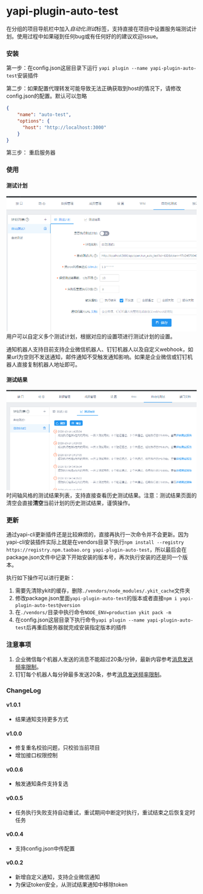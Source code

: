 yapi-plugin-auto-test
===

在分组的项目导航栏中加入*自动化测试*标签，支持直接在项目中设置服务端测试计划。使用过程中如果碰到任何bug或有任何好的的建议欢迎issue。

### 安装

第一步：在config.json这层目录下运行 ```yapi plugin --name yapi-plugin-auto-test```安装插件

第二步：如果配置代理转发可能导致无法正确获取到host的情况下，请修改config.json的配置。默认可以忽略
```json
{
    "name": "auto-test",
    "options": {
      "host": "http://localhost:3000"
    }
}
```

第三步： 重启服务器

### 使用

#### 测试计划

![设置测试计划](./screenshot/setting.png)
用户可以自定义多个测试计划，根据对应的设置项进行测试计划的设置。

通知机器人支持目前支持企业微信机器人、钉钉机器人以及自定义webhook，如果url为空则不发送通知，邮件通知不受触发通知影响。如果是企业微信或钉钉机器人直接复制机器人地址即可。

#### 测试结果

![查看测试结果](./screenshot/result.png)
时间轴风格的测试结果列表，支持直接查看历史测试结果。注意：测试结果页面的清空会直接**清空**当前计划的历史测试结果，谨慎操作。


### 更新

通过yapi-cli更新插件还是比较麻烦的，直接再执行一次命令并不会更新。因为yapi-cli安装插件实际上就是在vendors目录下执行`npm install --registry https://registry.npm.taobao.org yapi-plugin-auto-test`，所以最后会在package.json文件中记录下开始安装的版本号，再次执行安装的还是同一个版本。

执行如下操作可以进行更新：
1. 需要先清除ykit的缓存，删除`./vendors/node_modules/.ykit_cache`文件夹
2. 修改package.json里面`yapi-plugin-auto-test`的版本或者直接`npm i yapi-plugin-auto-test@version`
3. 在`./vendors/`目录中执行命令`NODE_ENV=production ykit pack -m`
4. 在config.json这层目录下执行命令`yapi plugin --name yapi-plugin-auto-test`后再重启服务器就完成安装指定版本的插件

### 注意事项

1. 企业微信每个机器人发送的消息不能超过20条/分钟，最新内容参考[消息发送频率限制](https://work.weixin.qq.com/api/doc/90000/90136/91770#%E6%B6%88%E6%81%AF%E5%8F%91%E9%80%81%E9%A2%91%E7%8E%87%E9%99%90%E5%88%B6)。
2. 钉钉每个机器人每分钟最多发送20条，参考[消息发送频率限制](https://ding-doc.dingtalk.com/doc#/serverapi2/qf2nxq)。

### ChangeLog

#### v1.0.1

* 结果通知支持更多方式

#### v1.0.0

* 修复重名校验问题，只校验当前项目
* 增加接口权限控制

#### v0.0.6

* 触发通知条件支持复选

#### v0.0.5

* 任务执行失败支持自动重试，重试期间中断定时执行，重试结束之后恢复定时任务

#### v0.0.4

* 支持config.json中传配置

#### v0.0.2

* 新增自定义通知，支持企业微信通知
* 为保证token安全，从测试结果通知中移除token
